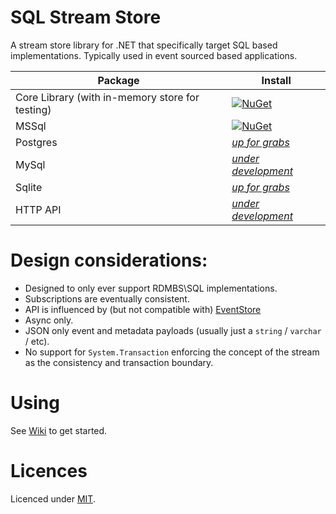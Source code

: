 # SQL Stream Store

A stream store library for .NET that specifically target SQL based implementations. Typically
used in event sourced based applications.

| Package | Install |
| --- | --- |
| Core Library (with in-memory store for testing) | [![NuGet](https://img.shields.io/nuget/v/SqlStreamStore.svg)](https://www.nuget.org/packages/SqlStreamStore) |
| MSSql | [![NuGet](https://img.shields.io/nuget/v/SqlStreamStore.svg)](https://www.nuget.org/packages/SqlStreamStore.MsSql) |
| Postgres | [_up for grabs_](https://github.com/damianh/SqlStreamStore/issues/98) |
| MySql | [_under development_](https://github.com/damianh/SqlStreamStore/issues/29) |
| Sqlite | [_up for grabs_](https://github.com/damianh/SqlStreamStore/issues/28) |
| HTTP API | [_under development_](https://github.com/SQLStreamStore/SQLStreamStore.HAL) |

# Design considerations:

 - Designed to only ever support RDMBS\SQL implementations.
 - Subscriptions are eventually consistent.
 - API is influenced by (but not compatible with) [EventStore](https://geteventstore.com/)
 - Async only.
 - JSON only event and metadata payloads (usually just a `string` / `varchar` / etc).
 - No support for `System.Transaction` enforcing the concept of the stream as the consistency and transaction boundary.

# Using

See [Wiki](../../wiki) to get started.

# Licences

Licenced under [MIT](LICENSE).
